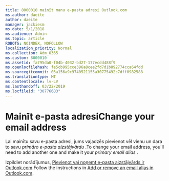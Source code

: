 ```yaml
---
title: 8000010 mainīt manu e-pasta adresi Outlook.com
ms.author: daeite
author: daeite
manager: jackiesm
ms.date: 5/1/2018
ms.audience: Admin
ms.topic: article
ROBOTS: NOINDEX, NOFOLLOW
localization_priority: Normal
ms.collection: Adm_O365
ms.custom: 8000010
ms.assetid: fa795da0-f04b-4032-bd27-177ecdd488f9
ms.openlocfilehash: fe5cb995cce396a8cee2fd7d1b892774cca64fdd
ms.sourcegitcommit: 03a156a9c9740521155a30775492c7dff0982588
ms.translationtype: MT
ms.contentlocale: lv-LV
ms.lasthandoff: 03/22/2019
ms.locfileid: "30776683"
---
```

# <a name="change-your-email-address"></a><span data-ttu-id="e9e86-102">Mainīt e-pasta adresi</span><span class="sxs-lookup"><span data-stu-id="e9e86-102">Change your email address</span></span>

<span data-ttu-id="e9e86-103">Lai mainītu savu e-pasta adresi, jums vajadzēs pievienot vēl vienu un dara to savu *primāro e-pasta aizstājvārdu* .</span><span class="sxs-lookup"><span data-stu-id="e9e86-103">To change your email address, you'll need to add another one and make it your  *primary email alias*  .</span></span> 
  
<span data-ttu-id="e9e86-104">Izpildiet norādījumus, [Pievienot vai noņemt e-pasta aizstājvārds ir Outlook.com](https://go.microsoft.com/fwlink/p/?linkid=873115).</span><span class="sxs-lookup"><span data-stu-id="e9e86-104">Follow the instructions in [Add or remove an email alias in Outlook.com](https://go.microsoft.com/fwlink/p/?linkid=873115).</span></span>
  

